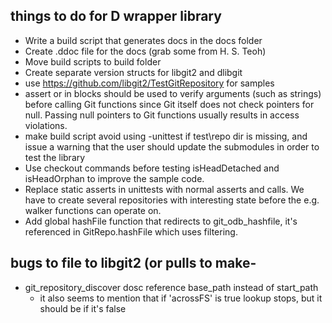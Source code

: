 ## things to do for D wrapper library

- Write a build script that generates docs in the docs folder
- Create .ddoc file for the docs (grab some from H. S. Teoh)
- Move build scripts to build folder
- Create separate version structs for libgit2 and dlibgit
- use https://github.com/libgit2/TestGitRepository for samples
- assert or in blocks should be used to verify arguments (such as strings)
  before calling Git functions since Git itself does not check pointers for null.
  Passing null pointers to Git functions usually results in access violations.
- make build script avoid using -unittest if test\repo dir is missing, and issue
  a warning that the user should update the submodules in order to test the library
- Use checkout commands before testing isHeadDetached and isHeadOrphan to improve
  the sample code.
- Replace static asserts in unittests with normal asserts and calls. We have to
  create several repositories with interesting state before the e.g. walker
  functions can operate on.
- Add global hashFile function that redirects to git_odb_hashfile, it's referenced in
  GitRepo.hashFile which uses filtering.

## bugs to file to libgit2 (or pulls to make-
- git_repository_discover dosc reference base_path instead of start_path
    - it also seems to mention that if 'acrossFS' is true lookup stops, but it should be if it's false
